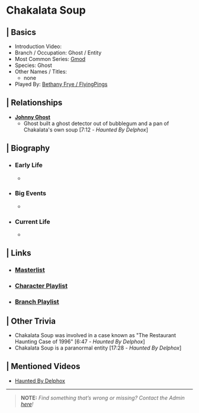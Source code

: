 # Chakalata Soup  


## | Basics  
- Introduction Video: []()  
- Branch / Occupation: Ghost / Entity  
- Most Common Series: [Gmod](./6.Series/Gmod.md)  
- Species: Ghost  
- Other Names / Titles:   
  - none  
- Played By: [Bethany Frye / FlyingPings](./3.Siblings/3.3.Bethany-Frye-FlyingPings.md)  


## | Relationships  
- [**Johnny Ghost**](./5.Characters/Johnny_Ghost.md)  
  - Ghost built a ghost detector out of bubblegum and a pan of Chakalata's own soup \[7:12 - *Haunted By Delphox*]


## | Biography  
- ### Early Life  
  -   
- ### Big Events  
  -   
- ### Current Life  
  -   

 
## | Links  
- ### [Masterlist]()  
- ### [Character Playlist]()  
- ### [Branch Playlist]()  


## | Other Trivia  
- Chakalata Soup was involved in a case known as "The Restaurant Haunting Case of 1996" \[6:47 - *Haunted By Delphox*]
- Chakalata Soup is a paranormal entity \[17:28 - *Haunted By Delphox*]

## | Mentioned Videos
- [Haunted By Delphox](https://youtu.be/gVmjfDiJ184)

----

> **NOTE:** *Find something that’s wrong or missing? Contact the Admin [here](./chapter_2.md)!*